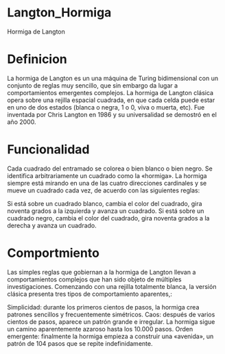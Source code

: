 # Langton_Hormiga
Hormiga de Langton

# Definicion
La hormiga de Langton es un una máquina de Turing bidimensional con un conjunto de reglas muy sencillo, que sin embargo da lugar a comportamientos emergentes complejos. La hormiga de Langton clásica opera sobre una rejilla espacial cuadrada, en que cada celda puede estar en uno de dos estados (blanca o negra, 1 o 0, viva o muerta, etc). Fue inventada por Chris Langton en 1986 y su universalidad se demostró en el año 2000.

# Funcionalidad
Cada cuadrado del entramado se colorea o bien blanco o bien negro. Se identifica arbitrariamente un cuadrado como la «hormiga». La hormiga siempre está mirando en una de las cuatro direcciones cardinales y se mueve un cuadrado cada vez, de acuerdo con las siguientes reglas:

Si está sobre un cuadrado blanco, cambia el color del cuadrado, gira noventa grados a la izquierda y avanza un cuadrado.
Si está sobre un cuadrado negro, cambia el color del cuadrado, gira noventa grados a la derecha y avanza un cuadrado.

# Comportmiento
Las simples reglas que gobiernan a la hormiga de Langton llevan a comportamientos complejos que han sido objeto de múltiples investigaciones. Comenzando con una rejilla totalmente blanca, la versión clásica presenta tres tipos de comportamiento aparentes,:

Simplicidad: durante los primeros cientos de pasos, la hormiga crea patrones sencillos y frecuentemente simétricos.
Caos: después de varios cientos de pasos, aparece un patrón grande e irregular. La hormiga sigue un camino aparentemente azaroso hasta los 10.000 pasos.
Orden emergente: finalmente la hormiga empieza a construir una «avenida», un patrón de 104 pasos que se repite indefinidamente.
